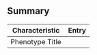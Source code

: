 ## Summary
| Characteristic | Entry |
| ------ | ------ |
| Phenotype Title | <Title> |
| Hash of Implementation | <Hash> |
| Validator(s) and Affiliations | <Validators_And_Affiliations> |
| Date of Validation | <Date_Of_Validation> |

## Validation Procedure
<Validation_Procedure>

## Metrics
| Metric| Value |
| ------ | ------ |
| Sample Size | <Sample_Size> |
| True Positives | <True_Positives> |
| True Negatives | <True_Negatives> |
| False Positives | <False_Positives> |
| False Negatives | <False_Negatives> |
| Themis-Certified Dataset? | <Themis_Certified> |
| Themis Certification Version? | <Themis_Version> |

## Additional Validator Comments (if any)
<Additional_Validator_Comments>

| Field | Value |
| ------ | ------ |
| Time | <timestamp> |
| Name | <name> |
| Email | <email> |
| Position | <position> |
| OHDSI Forum Handle | <ohdsi_forum_handle> |
| ORCID | <orcid> |
| Validated Phenotype | <validation_book_selection> |
| Validated Cohort Definition | <validation_chapter_selection> |
| Validation Procedure Description | <val_valid_proc_desc> |
| Validation Data Description | <val_valid_data_desc> | 
| Validation CDM Version | <val_cdm_version> |
| Validation Vocabulary Version | <val_vocab_version> |
| Validation Modality | <val_validation_modality> |
| True Positives | <val_true_pos> |
| True Negatives | <val_true_neg> |
| False Positives | <val_false_pos> |
| False Negatives | <val_false_neg> |
| Inconclusive | <val_inconclusive> |
| Additional Comments | <val_add_comms> |
